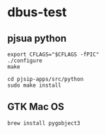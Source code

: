 # dbus-test


pjsua python
---

```
export CFLAGS="$CFLAGS -fPIC"
./configure 
make
```

```
cd pjsip-apps/src/python
sudo make install
```

GTK Mac OS
---

```
brew install pygobject3
```